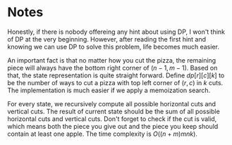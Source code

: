 # Notes

Honestly, if there is nobody offereing any hint about using DP, I won't think of DP at the very beginning. However, after reading the first hint and knowing we can use DP to solve this problem, life becomes much easier.

An important fact is that no matter how you cut the pizza, the remaining piece will always have the bottom right corner of $(n - 1, m - 1)$. Based on that, the state representation is quite straight forward. Define $dp[r][c][k]$ to be the number of ways to cut a pizza with top left corner of $(r, c)$ in $k$ cuts. The implementation is much easier if we apply a memoization search. 

For every state, we recursively compute all possible horizontal cuts and vertical cuts. The result of current state should be the sum of all possible horizontal cuts and vertical cuts. Don't forget to check if the cut is valid, which means both the piece you give out and the piece you keep should contain at least one apple. The time complexity is $O((n + m)mnk)$.